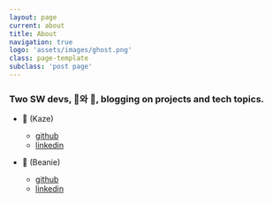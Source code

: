 ```yaml
---
layout: page
current: about
title: About
navigation: true
logo: 'assets/images/ghost.png'
class: page-template
subclass: 'post page'
---
```


### Two SW devs, 🐽와 🥜, blogging on projects and tech topics.

* 🐽 (Kaze)
    * [github](https://github.com/kimdh98)
    * [linkedin](https://www.linkedin.com/in/dong-hyeok-kim-b3033421a/)

* 🥜 (Beanie)
    * [github](https://github.com/beanie00)
    * [linkedin](https://www.linkedin.com/in/beanie00/)